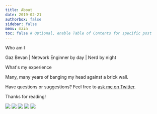 ```yaml
---
title: About
date: 2019-02-21
authorbox: false
sidebar: false
menu: main
toc: false # Optional, enable Table of Contents for specific post
---
```


Who am I

Gaz Bevan | Network Enginner by day | Nerd by night

What's my experience

Many, many years of banging my head against a brick wall.

Have questions or suggestions? Feel free to [ask me on Twitter](https://twitter.com/gazbevannetwork).

Thanks for reading!

<div class='img-container'>
<img src='/certs/CCNP-RS.jpg'/>
<img src='/certs/CCDP.jpg'/>
<img src='/certs/CCNA-SEC.jpg'/>
<img src='/certs/CCNA-DC.jpg'/>
<img src='/certs/VCP6-DCV.jpg'/>
</div>